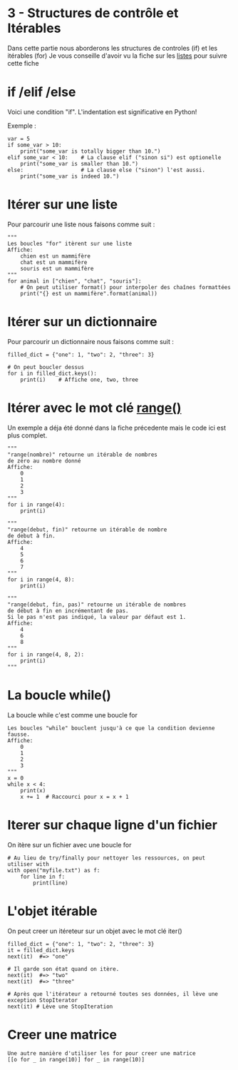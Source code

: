3 - Structures de contrôle et Itérables
=======================================
Dans cette partie nous aborderons les structures de controles (if) et les itérables (for)
Je vous conseille d'avoir vu la fiche sur les [listes](2_Variables_et_Collections.md) pour suivre cette fiche

# if /elif /else

Voici une condition "if". L'indentation est significative en Python!

Exemple :
```
var = 5
if some_var > 10:
    print("some_var is totally bigger than 10.")
elif some_var < 10:    # La clause elif ("sinon si") est optionelle
    print("some_var is smaller than 10.")
else:                  # La clause else ("sinon") l'est aussi.
    print("some_var is indeed 10.")
```
# Itérer sur une liste
Pour parcourir une liste nous faisons comme suit :
```
"""
Les boucles "for" itèrent sur une liste
Affiche:
    chien est un mammifère
    chat est un mammifère
    souris est un mammifère
"""
for animal in ["chien", "chat", "souris"]:
    # On peut utiliser format() pour interpoler des chaînes formattées
    print("{} est un mammifère".format(animal))
```
# Itérer sur un dictionnaire
Pour parcourir un dictionnaire nous faisons comme suit :
```
filled_dict = {"one": 1, "two": 2, "three": 3}

# On peut boucler dessus
for i in filled_dict.keys():
    print(i)    # Affiche one, two, three
```

# Itérer avec le mot clé [range()](2_Variables_et_Collections.md)
Un exemple a déja été donné dans la fiche précedente mais le code ici est plus complet.
```
"""
"range(nombre)" retourne un itérable de nombres
de zéro au nombre donné
Affiche:
    0
    1
    2
    3
"""
for i in range(4):
    print(i)

"""
"range(debut, fin)" retourne un itérable de nombre
de debut à fin.
Affiche:
    4
    5
    6
    7
"""
for i in range(4, 8):
    print(i)

"""
"range(debut, fin, pas)" retourne un itérable de nombres
de début à fin en incrémentant de pas.
Si le pas n'est pas indiqué, la valeur par défaut est 1.
Affiche:
    4
    6
    8
"""
for i in range(4, 8, 2):
    print(i)
"""
```
# La boucle while()
La boucle while c'est comme une boucle for

```
Les boucles "while" bouclent jusqu'à ce que la condition devienne fausse.
Affiche:
    0
    1
    2
    3
"""
x = 0
while x < 4:
    print(x)
    x += 1  # Raccourci pour x = x + 1
```

# Iterer sur chaque ligne d'un fichier 
On itère sur un fichier avec une boucle for
```
# Au lieu de try/finally pour nettoyer les ressources, on peut utiliser with
with open("myfile.txt") as f:
    for line in f:
        print(line)
 ```
 
 # L'objet itérable
 On peut creer un itéreteur sur un objet avec le mot clé iter()
 ```
filled_dict = {"one": 1, "two": 2, "three": 3}
it = filled_dict.keys
next(it)  #=> "one"

# Il garde son état quand on itère.
next(it)  #=> "two"
next(it)  #=> "three"

# Après que l'itérateur a retourné toutes ses données, il lève une exception StopIterator
next(it) # Lève une StopIteration
 ```
 
 # Creer une matrice
 ```
 Une autre manière d'utiliser les for pour creer une matrice
 [[o for _ in range(10)] for _ in range(10)]
 ```
